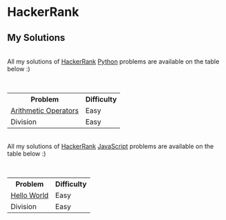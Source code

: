 # HackerRank

## My Solutions

<br />All my solutions of <a href="https://www.hackerrank.com/">HackerRank</a> <ins>Python</ins> problems are available on the table below :) 



<br /><table>
  <tr>
    <th>Problem</th>
    <th>Difficulty</th>
  </tr>
  <tr>
    <td><a href="https://github.com/xbeatzsec/HackerRank/edit/main/Arithmetic_Operators.py">Arithmetic Operators</a></td>
    <td>Easy</td>
  </tr>
  <tr>
    <td>Division</td>
    <td>Easy</td>
  </tr>
</table>

</body>

<br />All my solutions of <a href="https://www.hackerrank.com/">HackerRank</a> <ins>JavaScript</ins> problems are available on the table below :) 

<br /><table>
  <tr>
    <th>Problem</th>
    <th>Difficulty</th>
  </tr>
  <tr>
    <td><a href="https://github.com/xbeatzsec/HackerRank/edit/main/Arithmetic_Operators.py">Hello World</a></td>
    <td>Easy</td>
  </tr>
  <tr>
    <td>Division</td>
    <td>Easy</td>
  </tr>
</table>

</body>
